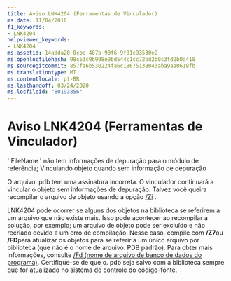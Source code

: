```yaml
---
title: Aviso LNK4204 (Ferramentas de Vinculador)
ms.date: 11/04/2016
f1_keywords:
- LNK4204
helpviewer_keywords:
- LNK4204
ms.assetid: 14adda20-0cbe-407b-90f6-9f81c93530e2
ms.openlocfilehash: 98c53c9b998e9bd544c1cc72bd2b0c3fd2b0a418
ms.sourcegitcommit: 857fa6b530224fa6c18675138043aba9aa0619fb
ms.translationtype: MT
ms.contentlocale: pt-BR
ms.lasthandoff: 03/24/2020
ms.locfileid: "80193856"
---
```

# <a name="linker-tools-warning-lnk4204"></a>Aviso LNK4204 (Ferramentas de Vinculador)

' FileName ' não tem informações de depuração para o módulo de referência; Vinculando objeto quando sem informação de depuração

O arquivo. pdb tem uma assinatura incorreta. O vinculador continuará a vincular o objeto sem informações de depuração. Talvez você queira recompilar o arquivo de objeto usando a opção [/Zi](../../build/reference/z7-zi-zi-debug-information-format.md) .

LNK4204 pode ocorrer se alguns dos objetos na biblioteca se referirem a um arquivo que não existe mais. Isso pode acontecer ao recompilar a solução, por exemplo; um arquivo de objeto pode ser excluído e não recriado devido a um erro de compilação. Nesse caso, compile com **/Z7**ou **/FD**para atualizar os objetos para se referir a um único arquivo por biblioteca (que não é o nome de arquivo. PDB padrão).  Para obter mais informações, consulte [/Fd (nome de arquivo de banco de dados do programa)](../../build/reference/fd-program-database-file-name.md).  Certifique-se de que o. pdb seja salvo com a biblioteca sempre que for atualizado no sistema de controle do código-fonte.
